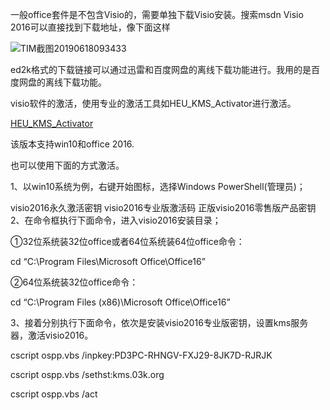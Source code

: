 一般office套件是不包含Visio的，需要单独下载Visio安装。搜索msdn Visio 2016可以直接找到下载地址，像下面这样

![TIM截图20190618093433](D:\webresource\images\software\office\Visio\TIM截图20190618093433.png)

ed2k格式的下载链接可以通过迅雷和百度网盘的离线下载功能进行。我用的是百度网盘的离线下载功能。

visio软件的激活，使用专业的激活工具如HEU_KMS_Activator进行激活。

[HEU_KMS_Activator](http://www.runker.net/heu-kms-activator-v11-2-0.html)

该版本支持win10和office 2016.

也可以使用下面的方式激活。

1、以win10系统为例，右键开始图标，选择Windows PowerShell(管理员)；

visio2016永久激活密钥 visio2016专业版激活码 正版visio2016零售版产品密钥
2、在命令框执行下面命令，进入visio2016安装目录；

①32位系统装32位office或者64位系统装64位office命令：

cd “C:\Program Files\Microsoft Office\Office16”

②64位系统装32位office命令：

cd “C:\Program Files (x86)\Microsoft Office\Office16”

3、接着分别执行下面命令，依次是安装visio2016专业版密钥，设置kms服务器，激活visio2016。

cscript ospp.vbs /inpkey:PD3PC-RHNGV-FXJ29-8JK7D-RJRJK

cscript ospp.vbs /sethst:kms.03k.org

cscript ospp.vbs /act